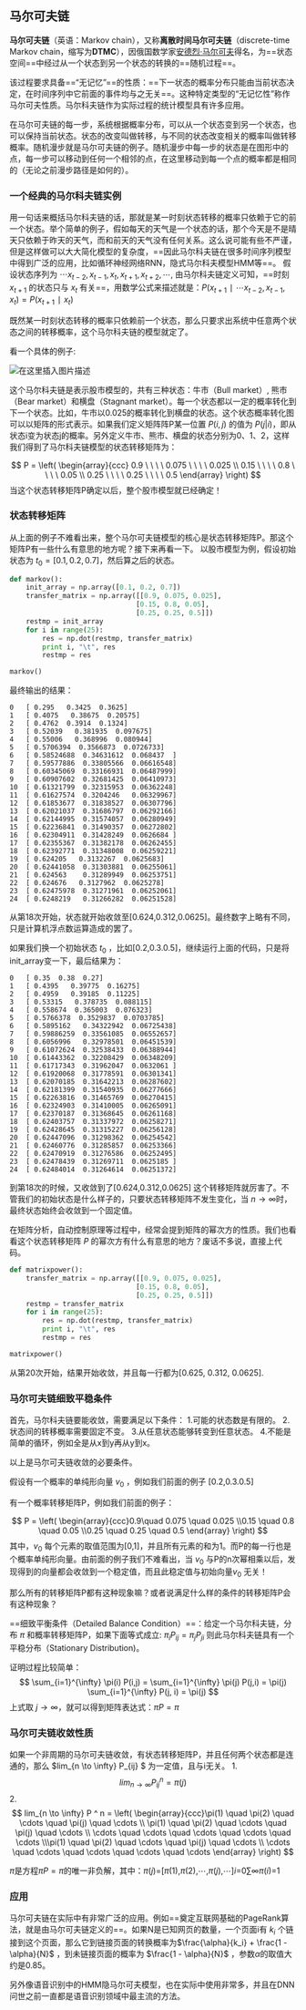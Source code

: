 ## 马尔可夫链

**马尔可夫链**（英语：Markov chain），又称**离散时间马尔可夫链**（discrete-time Markov chain，缩写为**DTMC**），因俄国数学家[安德烈·马尔可夫](https://zh.wikipedia.org/wiki/马尔可夫)得名，为==状态空间==中经过从一个状态到另一个状态的转换的==随机过程==。

该过程要求具备==“无记忆”==的性质：==下一状态的概率分布只能由当前状态决定，在时间序列中它前面的事件均与之无关==。这种特定类型的“无记忆性”称作马尔可夫性质。马尔科夫链作为实际过程的统计模型具有许多应用。

在马尔可夫链的每一步，系统根据概率分布，可以从一个状态变到另一个状态，也可以保持当前状态。状态的改变叫做转移，与不同的状态改变相关的概率叫做转移概率。随机漫步就是马尔可夫链的例子。随机漫步中每一步的状态是在图形中的点，每一步可以移动到任何一个相邻的点，在这里移动到每一个点的概率都是相同的（无论之前漫步路径是如何的）。

### 一个经典的马尔科夫链实例

用一句话来概括马尔科夫链的话，那就是某一时刻状态转移的概率只依赖于它的前一个状态。举个简单的例子，假如每天的天气是一个状态的话，那个今天是不是晴天只依赖于昨天的天气，而和前天的天气没有任何关系。这么说可能有些不严谨，但是这样做可以大大简化模型的复杂度，==因此马尔科夫链在很多时间序列模型中得到广泛的应用，比如循环神经网络RNN，隐式马尔科夫模型HMM等==。
假设状态序列为 $\cdots x_{t-2}, x_{t-1}, x_t, x_{t+1}, x_{t+2}, \cdots$, 由马尔科夫链定义可知，==时刻 $x_{t+1}$ 的状态只与 $x_t$ 有关==，用数学公式来描述就是：$P(x_{t+1}∣\cdots x_{t-2}, x_{t-1}, x_t)=P(x_{t+1}∣x_t)$

既然某一时刻状态转移的概率只依赖前一个状态，那么只要求出系统中任意两个状态之间的转移概率，这个马尔科夫链的模型就定了。

看一个具体的例子:

![在这里插入图片描述](https://img-blog.csdn.net/20180922225436641?watermark/2/text/aHR0cHM6Ly9ibG9nLmNzZG4ubmV0L2JpdGNhcm1hbmxlZQ==/font/5a6L5L2T/fontsize/400/fill/I0JBQkFCMA==/dissolve/70)

这个马尔科夫链是表示股市模型的，共有三种状态：牛市（Bull market）, 熊市（Bear market）和横盘（Stagnant market）。每一个状态都以一定的概率转化到下一个状态。比如，牛市以0.025的概率转化到横盘的状态。这个状态概率转化图可以以矩阵的形式表示。如果我们定义矩阵阵P某一位置 $P(i, j)$ 的值为 $P(j|i)$，即从状态i变为状态j的概率。另外定义牛市、熊市、横盘的状态分别为0、1、2，这样我们得到了马尔科夫链模型的状态转移矩阵为：

$$
P = \left( \begin{array}{ccc}
0.9 \ \ \ \  0.075 \ \ \ \  0.025 \\
0.15 \ \ \ \  0.8 \ \ \ \  0.05 \\
0.25 \ \ \ \  0.25 \ \ \ \  0.5 
\end{array} \right)
$$
当这个状态转移矩阵P确定以后，整个股市模型就已经确定！

### 状态转移矩阵

从上面的例子不难看出来，整个马尔可夫链模型的核心是状态转移矩阵P。那这个矩阵P有一些什么有意思的地方呢？接下来再看一下。
以股市模型为例，假设初始状态为 $t_0 = [0.1, 0.2, 0.7]$，然后算之后的状态。

```python
def markov():
    init_array = np.array([0.1, 0.2, 0.7])
    transfer_matrix = np.array([[0.9, 0.075, 0.025],
                               [0.15, 0.8, 0.05],
                               [0.25, 0.25, 0.5]])
    restmp = init_array
    for i in range(25):
        res = np.dot(restmp, transfer_matrix)
        print i, "\t", res
        restmp = res

markov() 
```

最终输出的结果：

```
0 	[ 0.295   0.3425  0.3625]
1 	[ 0.4075   0.38675  0.20575]
2 	[ 0.4762  0.3914  0.1324]
3 	[ 0.52039   0.381935  0.097675]
4 	[ 0.55006   0.368996  0.080944]
5 	[ 0.5706394  0.3566873  0.0726733]
6 	[ 0.58524688  0.34631612  0.068437  ]
7 	[ 0.59577886  0.33805566  0.06616548]
8 	[ 0.60345069  0.33166931  0.06487999]
9 	[ 0.60907602  0.32681425  0.06410973]
10 	[ 0.61321799  0.32315953  0.06362248]
11 	[ 0.61627574  0.3204246   0.06329967]
12 	[ 0.61853677  0.31838527  0.06307796]
13 	[ 0.62021037  0.31686797  0.06292166]
14 	[ 0.62144995  0.31574057  0.06280949]
15 	[ 0.62236841  0.31490357  0.06272802]
16 	[ 0.62304911  0.31428249  0.0626684 ]
17 	[ 0.62355367  0.31382178  0.06262455]
18 	[ 0.62392771  0.31348008  0.06259221]
19 	[ 0.624205   0.3132267  0.0625683]
20 	[ 0.62441058  0.31303881  0.06255061]
21 	[ 0.624563    0.31289949  0.06253751]
22 	[ 0.624676   0.3127962  0.0625278]
23 	[ 0.62475978  0.31271961  0.06252061]
24 	[ 0.6248219   0.31266282  0.06251528]  
```

从第18次开始，状态就开始收敛至[0.624,0.312,0.0625]。最终数字上略有不同，只是计算机浮点数运算造成的罢了。

如果我们换一个初始状态 $t_0$ ，比如[0.2,0.3.0.5]，继续运行上面的代码，只是将init_array变一下，最后结果为：

```
0 	[ 0.35  0.38  0.27]
1 	[ 0.4395   0.39775  0.16275]
2 	[ 0.4959   0.39185  0.11225]
3 	[ 0.53315   0.378735  0.088115]
4 	[ 0.558674  0.365003  0.076323]
5 	[ 0.5766378  0.3529837  0.0703785]
6 	[ 0.5895162   0.34322942  0.06725438]
7 	[ 0.59886259  0.33561085  0.06552657]
8 	[ 0.6056996   0.32978501  0.06451539]
9 	[ 0.61072624  0.32538433  0.06388944]
10 	[ 0.61443362  0.32208429  0.06348209]
11 	[ 0.61717343  0.31962047  0.0632061 ]
12 	[ 0.61920068  0.31778591  0.06301341]
13 	[ 0.62070185  0.31642213  0.06287602]
14 	[ 0.62181399  0.31540935  0.06277666]
15 	[ 0.62263816  0.31465769  0.06270415]
16 	[ 0.62324903  0.31410005  0.06265091]
17 	[ 0.62370187  0.31368645  0.06261168]
18 	[ 0.62403757  0.31337972  0.06258271]
19 	[ 0.62428645  0.31315227  0.06256128]
20 	[ 0.62447096  0.31298362  0.06254542]
21 	[ 0.62460776  0.31285857  0.06253366]
22 	[ 0.62470919  0.31276586  0.06252495]
23 	[ 0.62478439  0.31269711  0.0625185 ]
24 	[ 0.62484014  0.31264614  0.06251372] 
```

到第18次的时候，又收敛到了[0.624,0.312,0.0625]
这个转移矩阵就厉害了。不管我们的初始状态是什么样子的，只要状态转移矩阵不发生变化，当 $n \to \infty$时，最终状态始终会收敛到一个固定值。

在矩阵分析，自动控制原理等过程中，经常会提到矩阵的幂次方的性质。我们也看看这个状态转移矩阵 $P$ 的幂次方有什么有意思的地方？废话不多说，直接上代码。

```python
def matrixpower():
    transfer_matrix = np.array([[0.9, 0.075, 0.025],
                               [0.15, 0.8, 0.05],
                               [0.25, 0.25, 0.5]])
    restmp = transfer_matrix
    for i in range(25):
        res = np.dot(restmp, transfer_matrix)
        print i, "\t", res
        restmp = res

matrixpower() 
```

从第20次开始，结果开始收敛，并且每一行都为[0.625, 0.312, 0.0625].

### 马尔可夫链细致平稳条件

首先，马尔科夫链要能收敛，需要满足以下条件：
1.可能的状态数是有限的。
2.状态间的转移概率需要固定不变。
3.从任意状态能够转变到任意状态。
4.不能是简单的循环，例如全是从x到y再从y到x。

以上是马尔可夫链收敛的必要条件。

假设有一个概率的单纯形向量 $v_0$ ，例如我们前面的例子 [0.2,0.3.0.5]

有一个概率转移矩阵P，例如我们前面的例子：


$$
P = \left( \begin{array}{ccc}0.9\quad 0.075 \quad 0.025 \\0.15 \quad 0.8 \quad 0.05 \\0.25 \quad 0.25 \quad 0.5 \end{array} \right)
$$
其中，$v_0$ 每个元素的取值范围为[0,1]，并且所有元素的和为1。而P的每一行也是个概率单纯形向量。由前面的例子我们不难看出，当 $v_0$ 与P的n次幂相乘以后，发现得到的向量都会收敛到一个稳定值，而且此稳定值与初始向量$v_0$ 无关！

那么所有的转移矩阵P都有这种现象嘛？或者说满足什么样的条件的转移矩阵P会有这种现象？

==细致平衡条件（Detailed Balance Condition）==：给定一个马尔科夫链，分布 $\pi$ 和概率转移矩阵P，如果下面等式成立:  $\pi_i P_{ij} = \pi_j P_{ji}$ 则此马尔科夫链具有一个平稳分布（Stationary Distribution)。

证明过程比较简单：
$$
\sum_{i=1}^{\infty} \pi(i) P(i,j) = \sum_{i=1}^{\infty} \pi(j) P(j,i) = \pi(j) \sum_{i=1}^{\infty} P(j, i) = \pi(j)
$$
上式取 $j \to \infty$，就可以得到矩阵表达式：$\pi P = \pi$

### 马尔可夫链收敛性质

如果一个非周期的马尔可夫链收敛，有状态转移矩阵P，并且任何两个状态都是连通的，那么 $lim_{n \to \infty} P_{ij} $ 
为一定值，且与i无关。
1.
$$
lim_{n \to \infty} P_{ij} ^ n = \pi (j)
$$
2.
$$
lim_{n \to \infty} P ^ n = \left( \begin{array}{ccc}\pi(1) \quad \pi(2) \quad \cdots \quad \pi(j) \quad \cdots \\ \pi(1) \quad \pi(2) \quad \cdots \quad \pi(j) \quad \cdots \\ \cdots \quad \cdots \quad \cdots \quad \cdots \quad \cdots \\\pi(1) \quad \pi(2) \quad \cdots \quad \pi(j) \quad \cdots \\ \cdots \quad \cdots \quad \cdots \quad \cdots \quad \cdots \end{array} \right)
$$


$\pi$是方程$\pi P = \pi$的唯一非负解，其中：*π*(*j*)=[*π*(1),*π*(2),⋯,*π*(*j*),⋯]*i*=0∑∞*π*(*i*)=1

### 应用

马尔可夫链在实际中有非常广泛的应用。例如==奠定互联网基础的PageRank算法，就是由马尔可夫链定义的==。如果N是已知网页的数量，一个页面i有 $k_i$ 个链接到这个页面，那么它到链接页面的转换概率为$\frac{\alpha}{k_i} + \frac{1 - \alpha}{N}$  ，到未链接页面的概率为 $\frac{1 - \alpha}{N}$  ，参数$\alpha$的取值大约是0.85。

另外像语音识别中的HMM隐马尔可夫模型，也在实际中使用非常多，并且在DNN问世之前一直都是语音识别领域中最主流的方法。